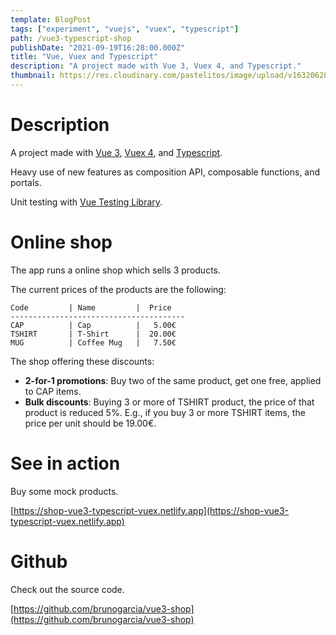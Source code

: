 ```yaml
---
template: BlogPost
tags: ["experiment", "vuejs", "vuex", "typescript"]
path: /vue3-typescript-shop
publishDate: "2021-09-19T16:28:00.000Z"
title: "Vue, Vuex and Typescript"
description: "A project made with Vue 3, Vuex 4, and Typescript."
thumbnail: https://res.cloudinary.com/pastelitos/image/upload/v1632062809/bruno/vue3-typescript-vuex.png
---
```


# Description

A project made with [Vue 3](https://v3.vuejs.org/), [Vuex 4](https://next.vuex.vuejs.org/), and [Typescript](https://www.typescriptlang.org).

Heavy use of new features as composition API, composable functions, and portals.

Unit testing with [Vue Testing Library](https://testing-library.com/docs/vue-testing-library/intro/).

# Online shop

The app runs a online shop which sells 3 products.

The current prices of the products are the following:

```
Code         | Name         |  Price
---------------------------------------
CAP          | Cap          |   5.00€
TSHIRT       | T-Shirt      |  20.00€
MUG          | Coffee Mug   |   7.50€
```

The shop offering these discounts:

- **2-for-1 promotions**: Buy two of the same product, get one free, applied to CAP items.
- **Bulk discounts**: Buying 3 or more of TSHIRT product, the price of that product is reduced 5%. E.g., if you buy 3 or more TSHIRT items, the price per unit should be 19.00€.

# See in action

Buy some mock products.

[https://shop-vue3-typescript-vuex.netlify.app](https://shop-vue3-typescript-vuex.netlify.app)

# Github

Check out the source code.

[https://github.com/brunogarcia/vue3-shop](https://github.com/brunogarcia/vue3-shop)
